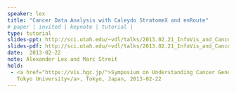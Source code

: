 ```yaml
---
speaker: lex
title: "Cancer Data Analysis with Caleydo StratomeX and enRoute"
# paper | invited | keynote | tutorial |
type: tutorial
slides-ppt: http://sci.utah.edu/~vdl/talks/2013.02.21_InfoVis_and_Cancer_-_Caleydo_Tutorial.pptx
slides-pdf: http://sci.utah.edu/~vdl/talks/2013.02.21_InfoVis_and_Cancer_-_Caleydo_Tutorial.pdf
date:  2013-02-22
note: Alexander Lex and Marc Streit
held:  
 - <a href="https://vis.hgc.jp/">Symposium on Understanding Cancer Genomics through Information Visualization 
   Tokyo University</a>, Tokyo, Japan, 2013-02-22
---
```






